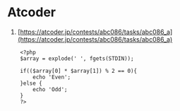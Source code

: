# Atcoder

1. [https://atcoder.jp/contests/abc086/tasks/abc086_a](https://atcoder.jp/contests/abc086/tasks/abc086_a)

```
    <?php
    $array = explode(' ', fgets(STDIN));
    
    if(($array[0] * $array[1]) % 2 == 0){
    	echo 'Even';
    }else {
    	echo 'Odd';
    }
    ?>
```